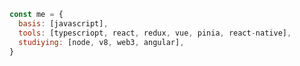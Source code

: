 <!--
## Hi there 👋


**mgoriachev/mgoriachev** is a ✨ _special_ ✨ repository because its `README.md` (this file) appears on your GitHub profile.

Here are some ideas to get you started:

- 🔭 I’m currently working on ...
- 🌱 I’m currently learning ...
- 👯 I’m looking to collaborate on ...
- 🤔 I’m looking for help with ...
- 💬 Ask me about ...
- 📫 How to reach me: ...
- 😄 Pronouns: ...
- ⚡ Fun fact: ...
-->

```javascript
const me = {
  basis: [javascript],
  tools: [typescriopt, react, redux, vue, pinia, react-native],
  studiying: [node, v8, web3, angular],
}
```
